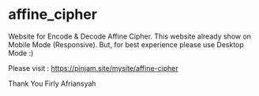# affine_cipher

Website for Encode &amp; Decode Affine Cipher.
This website already show on Mobile Mode (Responsive). But, for best experience please use Desktop Mode :)

Please visit : https://pinjam.site/mysite/affine-cipher

Thank You
Firly Afriansyah
